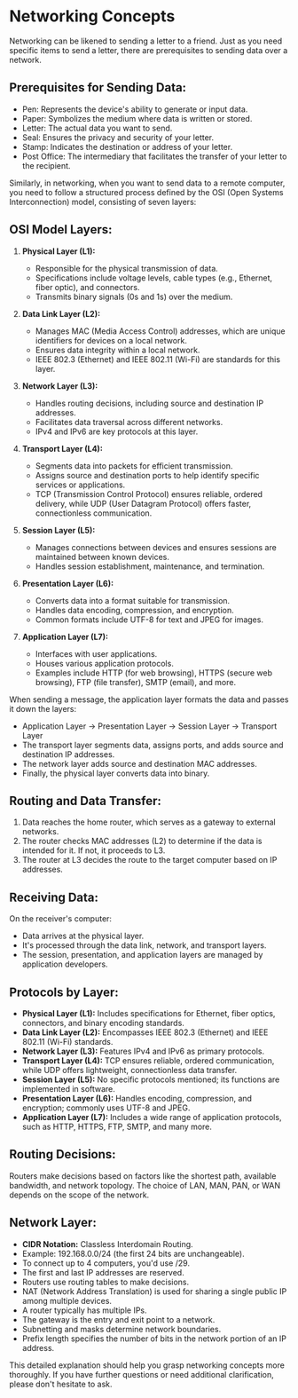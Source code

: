 # Networking Concepts

Networking can be likened to sending a letter to a friend. Just as you need specific items to send a letter, there are prerequisites to sending data over a network.

## Prerequisites for Sending Data:

-   Pen: Represents the device's ability to generate or input data.
-   Paper: Symbolizes the medium where data is written or stored.
-   Letter: The actual data you want to send.
-   Seal: Ensures the privacy and security of your letter.
-   Stamp: Indicates the destination or address of your letter.
-   Post Office: The intermediary that facilitates the transfer of your letter to the recipient.

Similarly, in networking, when you want to send data to a remote computer, you need to follow a structured process defined by the OSI (Open Systems Interconnection) model, consisting of seven layers:

## OSI Model Layers:

1. **Physical Layer (L1):**

    - Responsible for the physical transmission of data.
    - Specifications include voltage levels, cable types (e.g., Ethernet, fiber optic), and connectors.
    - Transmits binary signals (0s and 1s) over the medium.

2. **Data Link Layer (L2):**

    - Manages MAC (Media Access Control) addresses, which are unique identifiers for devices on a local network.
    - Ensures data integrity within a local network.
    - IEEE 802.3 (Ethernet) and IEEE 802.11 (Wi-Fi) are standards for this layer.

3. **Network Layer (L3):**

    - Handles routing decisions, including source and destination IP addresses.
    - Facilitates data traversal across different networks.
    - IPv4 and IPv6 are key protocols at this layer.

4. **Transport Layer (L4):**

    - Segments data into packets for efficient transmission.
    - Assigns source and destination ports to help identify specific services or applications.
    - TCP (Transmission Control Protocol) ensures reliable, ordered delivery, while UDP (User Datagram Protocol) offers faster, connectionless communication.

5. **Session Layer (L5):**

    - Manages connections between devices and ensures sessions are maintained between known devices.
    - Handles session establishment, maintenance, and termination.

6. **Presentation Layer (L6):**

    - Converts data into a format suitable for transmission.
    - Handles data encoding, compression, and encryption.
    - Common formats include UTF-8 for text and JPEG for images.

7. **Application Layer (L7):**
    - Interfaces with user applications.
    - Houses various application protocols.
    - Examples include HTTP (for web browsing), HTTPS (secure web browsing), FTP (file transfer), SMTP (email), and more.

When sending a message, the application layer formats the data and passes it down the layers:

-   Application Layer → Presentation Layer → Session Layer → Transport Layer
-   The transport layer segments data, assigns ports, and adds source and destination IP addresses.
-   The network layer adds source and destination MAC addresses.
-   Finally, the physical layer converts data into binary.

## Routing and Data Transfer:

1. Data reaches the home router, which serves as a gateway to external networks.
2. The router checks MAC addresses (L2) to determine if the data is intended for it. If not, it proceeds to L3.
3. The router at L3 decides the route to the target computer based on IP addresses.

## Receiving Data:

On the receiver's computer:

-   Data arrives at the physical layer.
-   It's processed through the data link, network, and transport layers.
-   The session, presentation, and application layers are managed by application developers.

## Protocols by Layer:

-   **Physical Layer (L1):** Includes specifications for Ethernet, fiber optics, connectors, and binary encoding standards.
-   **Data Link Layer (L2):** Encompasses IEEE 802.3 (Ethernet) and IEEE 802.11 (Wi-Fi) standards.
-   **Network Layer (L3):** Features IPv4 and IPv6 as primary protocols.
-   **Transport Layer (L4):** TCP ensures reliable, ordered communication, while UDP offers lightweight, connectionless data transfer.
-   **Session Layer (L5):** No specific protocols mentioned; its functions are implemented in software.
-   **Presentation Layer (L6):** Handles encoding, compression, and encryption; commonly uses UTF-8 and JPEG.
-   **Application Layer (L7):** Includes a wide range of application protocols, such as HTTP, HTTPS, FTP, SMTP, and many more.

## Routing Decisions:

Routers make decisions based on factors like the shortest path, available bandwidth, and network topology. The choice of LAN, MAN, PAN, or WAN depends on the scope of the network.

## Network Layer:

-   **CIDR Notation:** Classless Interdomain Routing.
-   Example: 192.168.0.0/24 (the first 24 bits are unchangeable).
-   To connect up to 4 computers, you'd use /29.
-   The first and last IP addresses are reserved.
-   Routers use routing tables to make decisions.
-   NAT (Network Address Translation) is used for sharing a single public IP among multiple devices.
-   A router typically has multiple IPs.
-   The gateway is the entry and exit point to a network.
-   Subnetting and masks determine network boundaries.
-   Prefix length specifies the number of bits in the network portion of an IP address.

This detailed explanation should help you grasp networking concepts more thoroughly. If you have further questions or need additional clarification, please don't hesitate to ask.
